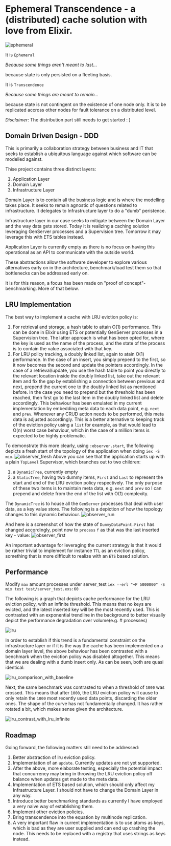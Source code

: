 # Ephemeral Transcendence - a (distributed) cache solution with love from Elixir.

![ephemeral](ephemeral.jpeg)

It is `Ephemeral`

*Because some things aren't meant to last...*

because state is only persisted on a fleeting basis.

It is `Transcendence`

*Because some things are meant to remain...*

because state is not contingent on the existence of one node only. It is to be replicated accross other nodes for fault tolerance on a distributed level.

*Disclaimer*: The distribution part still needs to get started : )

## Domain Driven Design - DDD
This is primarily a collaboration strategy between business and IT that seeks to establish a ubiquitous language against which software can be modelled against.

Thise project contains three distinct layers:
1. Application Layer
2. Domain Layer
3. Infrastructure Layer

Domain Layer is to contain all the business logic and is where the modelling takes place. It seeks to remain agnostic of questions related to infrastructure. It delegates to Infrastructure layer to do a "dumb" peristence.

Infrastructure layer in our case seeks to mitigate between the Domain Layer and the way data gets stored. Today it is realizing a caching solution leveraging GenServer processes and a Supervision tree. Tomorrow it may leverage this with ETS tables instead.

Application Layer is currently empty as there is no focus on having this operational as an API to communicate with the outside world.

These abstractions allow the software developer to explore various alternatives early on in the architecture, benchmark/load test them so that bottlenecks can be addressed early on.

It is for this reason, a focus has been made on "proof of concept"-benchmarking. More of that below.

## LRU Implementation

The best way to implement a cache with LRU eviction policy is:
1. For retrieval and storage, a hash table to attain O(1) performance. This can be done in Elixir using ETS or potentially GenServer processes in a Supervision tree. The latter approach is what has been opted for, where the key is used as the name of the process, and the state of the process is to contain the value associated with that key.
2. For LRU policy tracking, a doubly linked list, again to atain O(1) performance. In the case of an insert, you simply prepend to the first, so it now becomes the second and update the pointers accordingly. In the case of a retrieval/update, you use the hash table to point you directly to the relevant location inside the doubly linked list, take out the relevant item and fix the gap by establishing a connection between previous and next, prepend the current one to the doubly linked list as mentioned before. In the case you need to prepend but the threshold has been reached, then first go to the last item in the doubly linked list and delete accordingly.
This behaviour has been emulated in my current implementation by embedding meta data to each data point, e.g. `next` and `prev`. Whenever any CRUD action needs to be performed, this meta data is adjusted accordingly. This is a better alternative to keeping track of the eviction policy using a `list` for example, as that would lead to O(n) worst case behaviour, which in the case of a million items is expected to be highly problematic.

To demonstrate this more clearly, using `:observer.start`, the following depicts a fresh start of the topology of the application when doing `iex -S mix`.
![observer_fresh](observer_fresh.png)
Above you can see that the application starts up with a plain `TopLevel` Supervisor, which branches out to two children:
1. a `DynamicTree`, currently empty
2. a `StaticTree`, having two dummy items, `First` and `Last` to represent the start and end of the LRU eviction policy respectively.
The only purpose of these two items is to maintain meta data, e.g. `next` and `prev` so I can prepend and delete from the end of the list with O(1) complexity.

The `DynamicTree` is to house all the `GenServer` processes that deal with user data, as a key value store. The following is a depiction of how the topology changes to this dynamic behaviour.
![observer_run](observer_run.png)

And here is a screenshot of how the state of `DummyDataPoint.First` has changed accordingly, point now to `process` `f` as that was the last inserted key - value:
![observer_first](observer_first.png)

An important advantage for leveraging the current strategy is that it would be rather trivial to implement for instance `TTL` as an eviction policy, something that is more difficult to realize with an `ETS` based solution.

## Performance

Modify `max` amount processes under server_test
`iex --erl "+P 5000000" -S mix test test/server_test.exs:60`

The following is a graph that depicts cache performance for the LRU eviction policy, with an infinite threshold.
This means that no keys are evicted, and the latest inserted key will be the most recently used.
This is contrasted with an exponential trendline in the background to better visually depict the performance degradation over volume(e.g. # processes)

![lru](only_lru_policy_infinite.png)

In order to establish if this trend is a fundamental constraint on the infrastructure layer or if it is the way the cache has been implemented on a domain layer level, the above behaviour has been contrasted with a benchmark when the eviction policy was disabled altogether. This means that we are dealing with a dumb insert only. As can be seen, both are quasi identical:

![lru_comparison_with_baseline](lru_vs_no_policy_infinite.png)

Next, the same benchmark was contrasted to when a threshold of `1000` was crossed. This means that after `1000`, the LRU eviction policy will cause to only retain the `1000` most recently used data points, discarding the older ones.
The shape of the curve has not fundamentally changed. It has rather rotated a bit, which makes sense given the architecture.

![lru_contrast_with_lru_infinite](lru_max_1000_vs_lru_infinite.png)

## Roadmap

Going forward, the following matters still need to be addressed:
1. Better abstraction of lru eviction policy.
2. Implementation of an `update`. Currently updates are not yet supported.
3. After the above, more elaborate testing, especially the potential impact that concurrency may bring in throwing the LRU eviction policy off balance when updates get made to the meta data.
4. Implementation of ETS based solution, which should only affect my Infrastructure Layer. I should not have to change the Domain Layer in any way.
5. Introduce better benchmarking standards as currently I have employed a very naive way of establishing them.
6. Implement other eviction policies.
7. Bring transcendence into the equation by multinode replication.
8. A very important flaw in current implementation is to use atoms as keys, which is bad as they are user supplied and can end up crashing the node. This needs to be replaced with a registry that uses strings as keys instead.